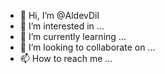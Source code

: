 - 👋 Hi, I’m @AldevDil
- 👀 I’m interested in ...
- 🌱 I’m currently learning ...
- 💞️ I’m looking to collaborate on ...
- 📫 How to reach me ...

<!---
AldevDil/AldevDil is a ✨ special ✨ repository because its `README.md` (this file) appears on your GitHub profile.
You can click the Preview link to take a look at your changes.
--->
